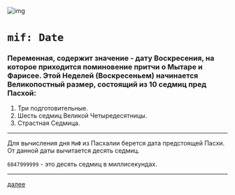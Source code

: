 ![img](https://1.bp.blogspot.com/-QTH19_Xqemw/Xc6iUycqJUI/AAAAAAAAEpM/Y1c2OpzlZOMJXXqQduH3IcqgwtIMGkM3ACLcBGAsYHQ/s320/004.png "004")

# `mif: Date`

### Переменная, содержит значение - дату Воскресения, на которое приходится поминовение притчи о Мытаре и Фарисее. Этой Неделей (Воскресеньем) начинается Великопостный размер, состоящий из 10 седмиц пред Пасхой:

1. Три подготовительные.
1. Шесть седмиц Великой Четыредесятницы.
1. Страстная Седмица.

---

Для вычисления дня `МиФ` из Пасхалии берется дата предстоящей Пасхи.
От данной даты вычитается десять седмиц. 
    
`6047999999` - это десять седмиц в миллисекундах. 


---

[далее](005.html)
